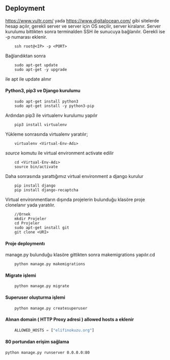 ## Deployment
https://www.vultr.com/ yada https://www.digitalocean.com/ gibi sitelerde hesap açılır, gerekli server ve server için OS seçilir, server kiralanır.
Server kurulumu bittikten sonra terminalden SSH ile sunucuya bağlanılır. Gerekli ise -p <PORT> numarası eklenir.

```
	ssh root@<IP> -p <PORT>
```
Bağlandıktan sonra 
```
	sudo apt-get update
	sudo apt-get -y upgrade
```
ile apt ile update alınır
#### Python3, pip3 ve Django  kurulumu

```
	sudo apt-get install python3
	sudo apt-get install -y python3-pip
```
Ardından pip3 ile virtualenv kurulumu yapılır

```
	pip3 install virtualenv
```
Yükleme sonrasında virtualenv yaratılır;
```
	virtualenv <Virtual-Env-Adı>
```
*source* komutu ile virtual environment activate edilir
```
	cd <Virtual-Env-Adı>
	source bin/activate
```
Daha sonrasında yarattığımız virtual environment a django kurulur

```
	pip install django
	pip install django-recaptcha
```
Virtual environmentların dışında projelerin bulunduğu klasöre proje clonelanır yada yaratılır.
```
	//Örnek
	mkdir Projeler
	cd Projeler
	sudo apt-get install git
	git clone <URI>
```
#### Proje deploymentı
manage.py bulunduğu klasöre gittikten sonra makemigrations yapılır.cd 
```
	python manage.py makemigrations
```
#### Migrate işlemi
```
	python manage.py migrate
```
#### Superuser oluşturma işlemi
```
	python manage.py createsuperuser
```
#### Alınan domain ( HTTP Proxy adresi ) allowed hosts a eklenir 
```python
	ALLOWED_HOSTS = ["elifinokuzu.org"]
```
#### 80 portundan erişim sağlama
```
python manage.py runserver 0.0.0.0:80
```
